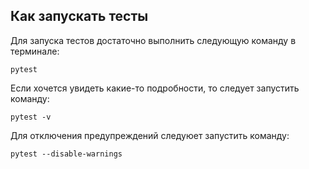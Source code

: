 ## Как запускать тесты

Для запуска тестов достаточно выполнить следующую команду в терминале:

`pytest`


Если хочется увидеть какие-то подробности, то следует запустить команду:

`pytest -v`


Для отключения предупреждений следуюет запустить команду:

`pytest --disable-warnings`
